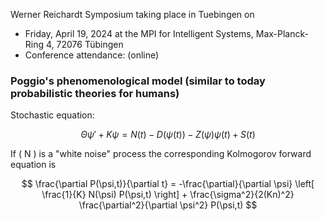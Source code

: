Werner Reichardt Symposium taking place in Tuebingen on

* Friday, April 19, 2024 at the MPI for Intelligent Systems, Max-Planck-Ring 4, 72076 Tübingen
* Conference attendance: (online)

### Poggio's phenomenological model (similar to today probabilistic theories for humans)


Stochastic equation:

$$
\Theta \psi' + K \psi = N(t) - D(\psi(t)) - Z(\psi) \psi(t) + S(t)
$$

If \( N \) is a "white noise" process the corresponding Kolmogorov forward equation is

$$
\frac{\partial P(\psi,t)}{\partial t} = -\frac{\partial}{\partial \psi} \left[ \frac{1}{K} N(\psi) P(\psi,t) \right] + \frac{\sigma^2}{2(Kn)^2} \frac{\partial^2}{\partial \psi^2} P(\psi,t)
$$

